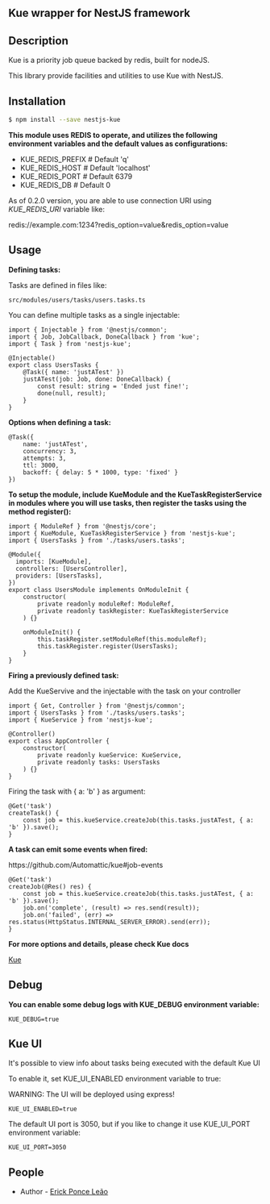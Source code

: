## Kue wrapper for NestJS framework

## Description

<p>Kue is a priority job queue backed by redis, built for nodeJS.</p> 
<p>This library provide facilities and utilities to use Kue with NestJS.</p>


## Installation

```bash
$ npm install --save nestjs-kue
```

**This module uses REDIS to operate, and utilizes the following environment variables and the default values as configurations:**

- KUE_REDIS_PREFIX  # Default 'q' 
- KUE_REDIS_HOST  # Default 'localhost'
- KUE_REDIS_PORT  # Default 6379
- KUE_REDIS_DB  # Default 0

As of 0.2.0 version, you are able to use connection URI using *KUE_REDIS_URI* variable like:

redis://example.com:1234?redis_option=value&redis_option=value


## Usage

**Defining tasks:**

<p>Tasks are defined in files like:<p/>

```
src/modules/users/tasks/users.tasks.ts
```

<p>You can define multiple tasks as a single injectable:</p>

```node
import { Injectable } from '@nestjs/common';
import { Job, JobCallback, DoneCallback } from 'kue';
import { Task } from 'nestjs-kue';

@Injectable()
export class UsersTasks {
    @Task({ name: 'justATest' })
    justATest(job: Job, done: DoneCallback) {
        const result: string = 'Ended just fine!';
        done(null, result);
    }
}
``` 

**Options when defining a task:**
```node
@Task({
    name: 'justATest',
    concurrency: 3,
    attempts: 3,
    ttl: 3000,
    backoff: { delay: 5 * 1000, type: 'fixed' }
})
```

**To setup the module, include KueModule and the KueTaskRegisterService in modules where you will use tasks, then register the tasks using the method register():**

```node
import { ModuleRef } from '@nestjs/core';
import { KueModule, KueTaskRegisterService } from 'nestjs-kue';
import { UsersTasks } from './tasks/users.tasks';

@Module({
  imports: [KueModule],
  controllers: [UsersController],
  providers: [UsersTasks],
})
export class UsersModule implements OnModuleInit {
    constructor(
        private readonly moduleRef: ModuleRef,
        private readonly taskRegister: KueTaskRegisterService
    ) {}

    onModuleInit() {
        this.taskRegister.setModuleRef(this.moduleRef);
        this.taskRegister.register(UsersTasks);
    }
}
```

**Firing a previously defined task:**
<p>Add the KueServive and the injectable with the task on your controller</p>

```node
import { Get, Controller } from '@nestjs/common';
import { UsersTasks } from './tasks/users.tasks';
import { KueService } from 'nestjs-kue';

@Controller()
export class AppController {
    constructor(
        private readonly kueService: KueService,
        private readonly tasks: UsersTasks
    ) {}
}
``` 

<p>Firing the task with { a: 'b' } as argument:</p>

```node
@Get('task')
createTask() {
    const job = this.kueService.createJob(this.tasks.justATest, { a: 'b' }).save();
}
```

**A task can emit some events when fired:**
<p>https://github.com/Automattic/kue#job-events</p>

```node
@Get('task')
createJob(@Res() res) {
    const job = this.kueService.createJob(this.tasks.justATest, { a: 'b' }).save();
    job.on('complete', (result) => res.send(result));
    job.on('failed', (err) => res.status(HttpStatus.INTERNAL_SERVER_ERROR).send(err));
}
```

**For more options and details, please check Kue docs**
<p><a href="https://github.com/Automattic/kue" target="blank">Kue</a></p>

## Debug
**You can enable some debug logs with KUE_DEBUG environment variable:**

```node
KUE_DEBUG=true
```

## Kue UI
<p>It's possible to view info about tasks being executed with the default Kue UI</p>
<p>To enable it, set KUE_UI_ENABLED environment variable to true:</p>
<p>WARNING: The UI will be deployed using express!</p>

```node
KUE_UI_ENABLED=true 
```

<p>The default UI port is 3050, but if you like to change it use KUE_UI_PORT environment variable:</p>

```node
KUE_UI_PORT=3050
```

## People

- Author - [Erick Ponce Leão](https://github.com/erickponce)
